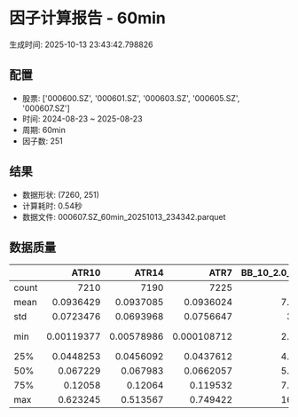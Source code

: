 # 因子计算报告 - 60min

生成时间: 2025-10-13 23:43:42.798826

## 配置

- 股票: ['000600.SZ', '000601.SZ', '000603.SZ', '000605.SZ', '000607.SZ']
- 时间: 2024-08-23 ~ 2025-08-23
- 周期: 60min
- 因子数: 251

## 结果

- 数据形状: (7260, 251)
- 计算耗时: 0.54秒
- 数据文件: 000607.SZ_60min_20251013_234342.parquet

## 数据质量

|       |         ATR10 |         ATR14 |           ATR7 |   BB_10_2.0_Lower |   BB_10_2.0_Middle |   BB_10_2.0_Upper |   BB_10_2.0_Width |   BB_15_2.0_Lower |   BB_15_2.0_Middle |   BB_15_2.0_Upper |   BB_15_2.0_Width |   BB_20_2.0_Lower |   BB_20_2.0_Middle |   BB_20_2.0_Upper |   BB_20_2.0_Width |    BOLB_20 |      CCI10 |      CCI14 |      CCI20 |      EMA12 |      EMA15 |      EMA20 |       EMA3 |       EMA5 |       EMA8 |    FIXLB10 |     FIXLB3 |     FIXLB5 |     FIXLB8 |     FMAX10 |     FMAX15 |     FMAX20 |      FMAX5 |    FMEAN10 |    FMEAN15 |    FMEAN20 |     FMEAN5 |     FMIN10 |     FMIN15 |     FMIN20 |      FMIN5 |     FSTD10 |     FSTD15 |     FSTD20 |      FSTD5 |    LEXLB10 |     LEXLB3 |     LEXLB5 |     LEXLB8 |       MA10 |       MA15 |       MA20 |        MA3 |        MA5 |        MA8 |          MACD |   MACD_12_26_9 |   MACD_6_13_4 |   MACD_8_17_5 |      MACD_HIST |   MACD_SIGNAL |   MEANLB10 |    MEANLB3 |    MEANLB5 |    MEANLB8 |       MSTD10 |       MSTD15 |        MSTD5 |     Momentum1 |    Momentum10 |    Momentum12 |    Momentum15 |    Momentum20 |     Momentum3 |     Momentum5 |     Momentum8 |              OBV |   OBV_SMA10 |   OBV_SMA15 |   OBV_SMA20 |   OBV_SMA5 |   Position10 |   Position12 |   Position15 |   Position20 |   Position25 |   Position30 |   Position5 |   Position8 |       RAND |     RANDNX |      RANDX |      RPROB |    RPROBCX |    RPROBNX |     RPROBX |        RSI |     RSI10 |      RSI14 |      RSI7 |       STCX |         STOCH |    STOCH_10_14 |    STOCH_14_20 |     STOCH_7_10 |        STX |   TA_ADXR_14 |   TA_ADX_14 |   TA_APO_fastperiod12_matype0_slowperiod26 |   TA_AROONOSC_14 |   TA_AROON_14_down |   TA_AROON_14_up |   TA_CCI_14 |   TA_CDL2CROWS |   TA_CDL3BLACKCROWS |   TA_CDL3INSIDE |   TA_CDL3LINESTRIKE |   TA_CDL3OUTSIDE |   TA_CDL3STARSINSOUTH |   TA_CDL3WHITESOLDIERS |   TA_CDLABANDONEDBABY |   TA_CDLADVANCEBLOCK |   TA_CDLBELTHOLD |   TA_CDLBREAKAWAY |   TA_CDLCLOSINGMARUBOZU |   TA_CDLCONCEALBABYSWALL |   TA_CDLCOUNTERATTACK |   TA_CDLDARKCLOUDCOVER |   TA_CDLDOJI |   TA_CDLDOJISTAR |   TA_CDLDRAGONFLYDOJI |   TA_CDLENGULFING |   TA_CDLEVENINGDOJISTAR |   TA_CDLEVENINGSTAR |   TA_CDLGAPSIDESIDEWHITE |   TA_CDLGRAVESTONEDOJI |   TA_CDLHAMMER |   TA_CDLHANGINGMAN |   TA_CDLHARAMI |   TA_CDLHARAMICROSS |   TA_CDLHIGHWAVE |   TA_CDLHIKKAKE |   TA_CDLHOMINGPIGEON |   TA_CDLIDENTICAL3CROWS |   TA_CDLINNECK |   TA_CDLINVERTEDHAMMER |   TA_CDLKICKING |   TA_CDLKICKINGBYLENGTH |   TA_CDLLADDERBOTTOM |   TA_CDLLONGLEGGEDDOJI |   TA_CDLLONGLINE |   TA_CDLMARUBOZU |   TA_CDLMATCHINGLOW |   TA_CDLMATHOLD |   TA_CDLMORNINGDOJISTAR |   TA_CDLMORNINGSTAR |   TA_CDLONNECK |   TA_CDLPIERCING |   TA_CDLRICKSHAWMAN |   TA_CDLRISEFALL3METHODS |   TA_CDLSEPARATINGLINES |   TA_CDLSHOOTINGSTAR |   TA_CDLSHORTLINE |   TA_CDLSPINNINGTOP |   TA_CDLSTALLEDPATTERN |   TA_CDLSTICKSANDWICH |   TA_CDLTAKURI |   TA_CDLTASUKIGAP |   TA_CDLTHRUSTING |   TA_CDLTRISTAR |   TA_CDLUNIQUE3RIVER |   TA_CDLUPSIDEGAP2CROWS |   TA_CDLXSIDEGAP3METHODS |   TA_DEMA_10 |   TA_DEMA_20 |   TA_DEMA_5 |   TA_DX_14 |   TA_EMA_10 |   TA_EMA_20 |   TA_EMA_30 |   TA_EMA_5 |   TA_EMA_60 |   TA_KAMA_10 |   TA_KAMA_20 |   TA_MFI_14 |   TA_MIDPRICE_10 |   TA_MIDPRICE_20 |   TA_MIDPRICE_5 |   TA_MOM_10 |   TA_ROCP_10 |   TA_ROCR100_10 |   TA_ROCR_10 |   TA_ROC_10 |   TA_RSI_14 |     TA_SAR |   TA_SMA_10 |   TA_SMA_20 |   TA_SMA_30 |   TA_SMA_5 |   TA_SMA_60 |   TA_STOCHF_D |   TA_STOCHF_K |   TA_STOCHRSI_fastd_period3_fastk_period5_timeperiod14_D |   TA_STOCHRSI_fastd_period3_fastk_period5_timeperiod14_K |   TA_STOCH_D |   TA_STOCH_K |   TA_T3_10 |   TA_T3_20 |    TA_T3_5 |   TA_TEMA_10 |   TA_TEMA_20 |   TA_TEMA_5 |   TA_TRIMA_10 |   TA_TRIMA_20 |   TA_TRIMA_5 |   TA_TRIX_14 |   TA_ULTOSC_timeperiod17_timeperiod214_timeperiod328 |   TA_WILLR_14 |   TA_WMA_10 |   TA_WMA_20 |   TA_WMA_5 |    TRENDLB10 |      TRENDLB3 |     TRENDLB5 |     TRENDLB8 |      Trend10 |      Trend12 |      Trend15 |      Trend20 |     Trend25 |       Trend5 |       Trend8 |     VWAP10 |     VWAP15 |     VWAP20 |     VWAP25 |     VWAP30 |   Volume_Momentum10 |   Volume_Momentum15 |   Volume_Momentum20 |   Volume_Momentum25 |   Volume_Momentum30 |   Volume_Ratio10 |   Volume_Ratio15 |   Volume_Ratio20 |   Volume_Ratio25 |   Volume_Ratio30 |   WILLR14 |   WILLR18 |   WILLR21 |    WILLR9 |
|:------|--------------:|--------------:|---------------:|------------------:|-------------------:|------------------:|------------------:|------------------:|-------------------:|------------------:|------------------:|------------------:|-------------------:|------------------:|------------------:|-----------:|-----------:|-----------:|-----------:|-----------:|-----------:|-----------:|-----------:|-----------:|-----------:|-----------:|-----------:|-----------:|-----------:|-----------:|-----------:|-----------:|-----------:|-----------:|-----------:|-----------:|-----------:|-----------:|-----------:|-----------:|-----------:|-----------:|-----------:|-----------:|-----------:|-----------:|-----------:|-----------:|-----------:|-----------:|-----------:|-----------:|-----------:|-----------:|-----------:|--------------:|---------------:|--------------:|--------------:|---------------:|--------------:|-----------:|-----------:|-----------:|-----------:|-------------:|-------------:|-------------:|--------------:|--------------:|--------------:|--------------:|--------------:|--------------:|--------------:|--------------:|-----------------:|------------:|------------:|------------:|-----------:|-------------:|-------------:|-------------:|-------------:|-------------:|-------------:|------------:|------------:|-----------:|-----------:|-----------:|-----------:|-----------:|-----------:|-----------:|-----------:|----------:|-----------:|----------:|-----------:|--------------:|---------------:|---------------:|---------------:|-----------:|-------------:|------------:|-------------------------------------------:|-----------------:|-------------------:|-----------------:|------------:|---------------:|--------------------:|----------------:|--------------------:|-----------------:|----------------------:|-----------------------:|----------------------:|---------------------:|-----------------:|------------------:|------------------------:|-------------------------:|----------------------:|-----------------------:|-------------:|-----------------:|----------------------:|------------------:|------------------------:|--------------------:|-------------------------:|-----------------------:|---------------:|-------------------:|---------------:|--------------------:|-----------------:|----------------:|---------------------:|------------------------:|---------------:|-----------------------:|----------------:|------------------------:|---------------------:|-----------------------:|-----------------:|-----------------:|--------------------:|----------------:|------------------------:|--------------------:|---------------:|-----------------:|--------------------:|-------------------------:|------------------------:|---------------------:|------------------:|--------------------:|-----------------------:|----------------------:|---------------:|------------------:|------------------:|----------------:|---------------------:|------------------------:|-------------------------:|-------------:|-------------:|------------:|-----------:|------------:|------------:|------------:|-----------:|------------:|-------------:|-------------:|------------:|-----------------:|-----------------:|----------------:|------------:|-------------:|----------------:|-------------:|------------:|------------:|-----------:|------------:|------------:|------------:|-----------:|------------:|--------------:|--------------:|---------------------------------------------------------:|---------------------------------------------------------:|-------------:|-------------:|-----------:|-----------:|-----------:|-------------:|-------------:|------------:|--------------:|--------------:|-------------:|-------------:|-----------------------------------------------------:|--------------:|------------:|------------:|-----------:|-------------:|--------------:|-------------:|-------------:|-------------:|-------------:|-------------:|-------------:|------------:|-------------:|-------------:|-----------:|-----------:|-----------:|-----------:|-----------:|--------------------:|--------------------:|--------------------:|--------------------:|--------------------:|-----------------:|-----------------:|-----------------:|-----------------:|-----------------:|----------:|----------:|----------:|----------:|
| count | 7210          | 7190          | 7225           |        7215       |         7215       |        7215       |        7215       |        7190       |         7190       |        7190       |        7190       |        7165       |         7165       |        7165       |        7165       | 7260       | 7170       | 7130       | 7070       | 7260       | 7260       | 7260       | 7260       | 7260       | 7260       | 7260       | 7260       | 7260       | 7260       | 7215       | 7190       | 7165       | 7240       | 7260       | 7260       | 7260       | 7260       | 7260       | 7260       | 7260       | 7260       | 7260       | 7260       | 7260       | 7260       | 7260       | 7260       | 7260       | 7260       | 7215       | 7190       | 7165       | 7250       | 7240       | 7225       | 7095          |  7095          | 7185          | 7160          | 7095           | 7095          | 7260       | 7260       | 7260       | 7260       | 7215         | 7190         | 7240         | 7210          | 7210          | 7210          | 7210          | 7210          | 7210          | 7210          | 7210          |   7260           |  7215       |  7190       |  7165       | 7240       |  7215        |  7205        |  7190        |  7165        |  7140        |  7115        | 7240        | 7225        | 7260       | 7260       | 7260       | 7260       | 7260       | 7260       | 7260       | 7190       | 7210      | 7190       | 7225      | 7260       | 7175          | 7085           | 7005           | 7140           | 7260       |   7125       |  7125       |                                 7205       |       7260       |         7260       |       7260       |  7130       |           7260 |                7260 |    7260         |        7260         |        7260      |          7245         |           7260         |          7260         |          7260        |      7260        |              7260 |            7260         |                     7260 |            7260       |           7260         |    7260      |      7260        |            7260       |        7260       |             7260        |         7260        |              7260        |             7260       |      7260      |        7260        |     7260       |         7260        |       7260       |      7260       |         7260         |            7260         |   7260         |            7260        |            7260 |                    7260 |         7260         |              7260      |       7260       |     7260         |          7260       |            7260 |             7260        |         7260        |   7260         |     7260         |          7260       |             7260         |             7260        |          7260        |         7260      |          7260       |            7260        |           7260        |     7260       |      7260         |      7260         |    7260         |         7260         |                    7260 |             7260         |   7260       |   7260       |  7260       | 7260       |  7260       |  7260       |  7260       | 7260       |  7260       |   7215       |   7165       |  7260       |       7260       |       7260       |      7260       |  7260       |   7260       |      7260       |   7260       | 7210        |  7190       | 7260       |  7215       |  7165       |  7115       | 7240       |  6965       |    7260       |    7260       |                                               7260       |                                               7260       |   7260       |   7260       | 7260       | 7260       | 7260       |   7260       |   7260       |  7260       |    7215       |    7165       |   7240       |   7260       |                                           7260       |     7195      |  7215       |  7165       | 7240       | 7215         | 7250          | 7240         | 7225         | 7215         | 7205         | 7190         | 7165         | 7140        | 7240         | 7225         | 7165       | 7165       | 7165       | 7165       | 7165       |       7210          |       7210          |       7210          |       7210          |       7210          |       7260       |       7260       |       7260       |       7260       |       7260       | 7195      | 7175      | 7160      | 7220      |
| mean  |    0.0936429  |    0.0937085  |    0.0936024   |           7.10084 |            7.11769 |           7.13455 |           7.11769 |           7.09792 |            7.11907 |           7.14023 |           7.11907 |           7.09575 |            7.12061 |           7.14546 |           7.12061 |    7.11529 |    5.35081 |    6.73206 |    8.0557  |    7.10366 |    7.10055 |    7.0954  |    7.11315 |    7.11103 |    7.10785 |    7.11529 |    7.11529 |    7.11529 |    7.11529 |    7.11769 |    7.11907 |    7.12061 |    7.11634 |    7.11529 |    7.11529 |    7.11529 |    7.11529 |    7.11529 |    7.11529 |    7.11529 |    7.11529 |    7.11529 |    7.11529 |    7.11529 |    7.11529 |    7.11529 |    7.11529 |    7.11529 |    7.11529 |    7.11769 |    7.11907 |    7.12061 |    7.1158  |    7.11634 |    7.11716 |    0.0149095  |     0.0149095  |    0.00747957 |    0.00959855 |    0.000168729 |    0.0147408  |    7.11529 |    7.11529 |    7.11529 |    7.11529 |    0.0888331 |    0.109502  |    0.0619864 |    0.00410402 |    0.00410402 |    0.00410402 |    0.00410402 |    0.00410402 |    0.00410402 |    0.00410402 |    0.00410402 |      1.16107e+06 |     7.11769 |     7.11907 |     7.12061 |    7.11634 |     0.488998 |     0.488225 |     0.488263 |     0.488449 |     0.487799 |     0.487936 |    0.48859  |    0.488935 |    7.11529 |    7.11529 |    7.11529 |    7.11529 |    7.11529 |    7.11529 |    7.11529 |   51.4872  |   51.4662 |   51.4872  |   51.4212 |    7.11529 |   48.8327     |   48.8615      |   48.5861      |   48.9481      |    7.11529 |     26.4347  |    26.4347  |                                    7.11823 |          7.11529 |            7.11529 |          7.11529 |     6.73206 |              0 |                   0 |      -0.0964187 |           0.0275482 |          -1.4876 |            51.1043    |              0.0275482 |             0.0413223 |            -0.330579 |        -0.606061 |                 0 |               0.0688705 |                        0 |               0       |             -0.0275482 |      31.4325 |        -0.330579 |               1.76309 |          -5.09917 |               -0.316804 |           -0.344353 |                 0.399449 |                1.19835 |         1.9146 |          -0.867769 |       -0.38843 |           -0.873278 |          6.68044 |         2.09366 |            0.0550964 |              -0.0275482 |     -0.0137741 |               0.413223 |               0 |                       0 |            0.0688705 |                12.4242 |         -1.21212 |       -0.0688705 |             1.44628 |               0 |                0.247934 |            0.344353 |     -0.0413223 |        0.0275482 |             8.12672 |               -0.0137741 |               -0.647383 |            -0.165289 |           20.4683 |             6.37741 |              -0.220386 |              0.110193 |        1.68044 |        -0.0137741 |        -0.0688705 |       0.0413223 |            0.0275482 |                       0 |               -0.0688705 |      7.10575 |      7.0954  |     7.11103 |    7.11529 |     7.10575 |     7.0954  |     7.08519 |    7.11103 |     7.0548  |      7.11769 |      7.12061 |     7.11529 |          7.11529 |          7.11529 |         7.11529 |     7.11529 |      7.11529 |         7.11529 |      7.11529 |    0.410402 |    51.4872  |    7.11529 |     7.11769 |     7.12061 |     7.12393 |    7.11634 |     7.13461 |       7.11529 |       7.11529 |                                                  7.11529 |                                                  7.11529 |      7.11529 |      7.11529 |    7.11529 |    7.11529 |    7.11529 |      7.10575 |      7.0954  |     7.11103 |       7.11769 |       7.12061 |      7.11634 |      7.11529 |                                              7.11529 |      -50.7254 |     7.11769 |     7.12061 |    7.11634 |    0.0574158 |   -0.00126224 |    0.0188328 |    0.0442898 |    0.0574158 |    0.0683962 |    0.0787514 |    0.0990387 |    0.11642  |    0.0188328 |    0.0442898 |    7.08758 |    7.08758 |    7.08758 |    7.08758 |    7.08758 |          0.00410402 |          0.00410402 |          0.00410402 |          0.00410402 |          0.00410402 |          7.11529 |          7.11529 |          7.11529 |          7.11529 |          7.11529 |  -50.7254 |  -50.7355 |  -50.7595 |  -50.509  |
| std   |    0.0723476  |    0.0693968  |    0.0756647   |           3.6659  |            3.67443 |           3.68304 |           3.67443 |           3.66213 |            3.6727  |           3.68339 |           3.6727  |           3.65864 |            3.67096 |           3.68345 |           3.67096 |    3.67769 |   88.3868  |   90.5334  |   93.3092  |    3.66926 |    3.66705 |    3.6634  |    3.67595 |    3.67445 |    3.67223 |    3.67769 |    3.67769 |    3.67769 |    3.67769 |    3.67443 |    3.6727  |    3.67096 |    3.67608 |    3.67769 |    3.67769 |    3.67769 |    3.67769 |    3.67769 |    3.67769 |    3.67769 |    3.67769 |    3.67769 |    3.67769 |    3.67769 |    3.67769 |    3.67769 |    3.67769 |    3.67769 |    3.67769 |    3.67443 |    3.6727  |    3.67096 |    3.67678 |    3.67608 |    3.6751  |    0.119306   |     0.119306   |    0.0840212  |    0.094743   |    0.0356766   |    0.11244    |    3.67769 |    3.67769 |    3.67769 |    3.67769 |    0.101061  |    0.122823  |    0.079899  |    0.0411599  |    0.0411599  |    0.0411599  |    0.0411599  |    0.0411599  |    0.0411599  |    0.0411599  |    0.0411599  |      2.23396e+06 |     3.67443 |     3.6727  |     3.67096 |    3.67608 |     0.303503 |     0.301646 |     0.301232 |     0.300644 |     0.299363 |     0.298593 |    0.310463 |    0.305053 |    3.67769 |    3.67769 |    3.67769 |    3.67769 |    3.67769 |    3.67769 |    3.67769 |   13.5658  |   15.7698 |   13.5658  |   18.5015 |    3.67769 |   28.205      |   19.8471      |   19.6203      |   20.2967      |    3.67769 |     10.8029  |    10.8029  |                                    3.67375 |          3.67769 |            3.67769 |          3.67769 |    90.5334  |              0 |                   0 |       7.87291   |           2.34726   |          15.2308 |            26.8913    |              1.65965   |             3.10508   |             5.74048  |        35.1278   |                 0 |              31.6467    |                        0 |               2.34742 |              1.65965   |      46.4278 |        14.9353   |              13.1615  |          31.8862  |                5.62     |            5.85845  |                 8.53541  |               10.8819  |        13.7048 |           9.27554  |       29.5069  |           21.1283   |         32.5396  |        38.6224  |            2.34678   |               1.65965   |      1.17363   |               6.41539  |               0 |                       0 |            2.6236    |                32.9881 |         35.9649  |       19.1785    |            11.9397  |               0 |                4.97346  |            5.85845  |      2.03251   |        1.65965   |            27.3264  |                1.17363   |                8.68037  |             4.0625   |           53.5017 |            38.1316  |               4.68967  |              3.31793  |       12.8547  |         2.03288   |         2.6236    |       4.23168   |            1.65965   |                       0 |                3.52046   |      3.67074 |      3.6634  |     3.67445 |    3.67769 |     3.67074 |     3.6634  |     3.65626 |    3.67445 |     3.63588 |      3.67443 |      3.67096 |     3.67769 |          3.67769 |          3.67769 |         3.67769 |     3.67769 |      3.67769 |         3.67769 |      3.67769 |    4.11599  |    13.5658  |    3.67769 |     3.67443 |     3.67096 |     3.6676  |    3.67608 |     3.6585  |       3.67769 |       3.67769 |                                                  3.67769 |                                                  3.67769 |      3.67769 |      3.67769 |    3.67769 |    3.67769 |    3.67769 |      3.67074 |      3.6634  |     3.67445 |       3.67443 |       3.67096 |      3.67608 |      3.67769 |                                              3.67769 |       30.127  |     3.67443 |     3.67096 |    3.67608 |    1.19285   |    0.848702   |    1.02786   |    1.14728   |    1.19285   |    1.2294    |    1.25675   |    1.30086   |    1.33051  |    1.02786   |    1.14728   |    3.68824 |    3.68824 |    3.68824 |    3.68824 |    3.68824 |          0.0411599  |          0.0411599  |          0.0411599  |          0.0411599  |          0.0411599  |          3.67769 |          3.67769 |          3.67769 |          3.67769 |          3.67769 |   30.127  |   30.0889 |   30.0543 |   30.4334 |
| min   |    0.00119377 |    0.00578986 |    0.000108712 |           2.89746 |            2.902   |           2.90654 |           2.902   |           2.90713 |            2.91267 |           2.9182  |           2.91267 |           2.9119  |            2.917   |           2.9221  |           2.917   |    2.87    | -370.637   | -355.266   | -425.399   |    2.90485 |    2.91066 |    2.91816 |    2.88244 |    2.88755 |    2.89561 |    2.87    |    2.87    |    2.87    |    2.87    |    2.902   |    2.91267 |    2.917   |    2.884   |    2.87    |    2.87    |    2.87    |    2.87    |    2.87    |    2.87    |    2.87    |    2.87    |    2.87    |    2.87    |    2.87    |    2.87    |    2.87    |    2.87    |    2.87    |    2.87    |    2.902   |    2.91267 |    2.917   |    2.88    |    2.884   |    2.89625 |   -0.795742   |    -0.795742   |   -0.55841    |   -0.643158   |   -0.345365    |   -0.708625   |    2.87    |    2.87    |    2.87    |    2.87    |    0         |    0         |    0         |   -0.190476   |   -0.190476   |   -0.190476   |   -0.190476   |   -0.190476   |   -0.190476   |   -0.190476   |   -0.190476   |     -3.06392e+06 |     2.902   |     2.91267 |     2.917   |    2.884   |     0        |     0        |     0        |     0        |     0        |     0        |    0        |    0        |    2.87    |    2.87    |    2.87    |    2.87    |    2.87    |    2.87    |    2.87    |    8.07401 |    3.9933 |    8.07401 |    1.4452 |    2.87    |   -1.7053e-13 |   -1.01506e-13 |    3.69482e-14 |   -5.04485e-14 |    2.87    |      8.17821 |     8.17821 |                                    2.90833 |          2.87    |            2.87    |          2.87    |  -355.266   |              0 |                   0 |    -100         |        -100         |        -100      |             0.0211795 |              0         |          -100         |          -100        |      -100        |                 0 |            -100         |                        0 |            -100       |           -100         |       0      |      -100        |               0       |        -100       |             -100        |         -100        |              -100        |                0       |         0      |        -100        |     -100       |         -100        |       -100       |      -200       |            0         |            -100         |   -100         |               0        |               0 |                       0 |            0         |                 0      |       -100       |     -100         |             0       |               0 |                0        |            0        |   -100         |        0         |             0       |             -100         |             -100        |          -100        |         -100      |          -100       |            -100        |              0        |        0       |      -100         |      -100         |    -100         |            0         |                       0 |             -100         |      2.90045 |      2.91816 |     2.88755 |    2.87    |     2.90045 |     2.91816 |     2.92979 |    2.88755 |     2.94827 |      2.902   |      2.917   |     2.87    |          2.87    |          2.87    |         2.87    |     2.87    |      2.87    |         2.87    |      2.87    |  -19.0476   |     8.07401 |    2.87    |     2.902   |     2.917   |     2.93533 |    2.884   |     3.0085  |       2.87    |       2.87    |                                                  2.87    |                                                  2.87    |      2.87    |      2.87    |    2.87    |    2.87    |    2.87    |      2.90045 |      2.91816 |     2.88755 |       2.902   |       2.917   |      2.884   |      2.87    |                                              2.87    |     -100      |     2.902   |     2.917   |    2.884   |   -2.79971   |   -1.1547     |   -1.78885   |   -2.44915   |   -2.79971   |   -3.06066   |   -3.39505   |   -3.9236    |   -4.04127  |   -1.78885   |   -2.44915   |    0       |    0       |    0       |    0       |    0       |         -0.190476   |         -0.190476   |         -0.190476   |         -0.190476   |         -0.190476   |          2.87    |          2.87    |          2.87    |          2.87    |          2.87    | -100      | -100      | -100      | -100      |
| 25%   |    0.0448253  |    0.0456092  |    0.0437612   |           4.30474 |            4.3195  |           4.33152 |           4.3195  |           4.30495 |            4.318   |           4.33228 |           4.318   |           4.29723 |            4.313   |           4.33133 |           4.313   |    4.32    |  -56.9713  |  -54.4425  |  -53.1817  |    4.31567 |    4.31444 |    4.31021 |    4.31883 |    4.32271 |    4.31825 |    4.32    |    4.32    |    4.32    |    4.32    |    4.3195  |    4.318   |    4.313   |    4.324   |    4.32    |    4.32    |    4.32    |    4.32    |    4.32    |    4.32    |    4.32    |    4.32    |    4.32    |    4.32    |    4.32    |    4.32    |    4.32    |    4.32    |    4.32    |    4.32    |    4.3195  |    4.318   |    4.313   |    4.32333 |    4.324   |    4.32125 |   -0.0317087  |    -0.0317087  |   -0.0226268  |   -0.0262454  |   -0.0100915   |   -0.0302622  |    4.32    |    4.32    |    4.32    |    4.32    |    0.0313404 |    0.0389994 |    0.0194936 |   -0.0146751  |   -0.0146751  |   -0.0146751  |   -0.0146751  |   -0.0146751  |   -0.0146751  |   -0.0146751  |   -0.0146751  |  25470           |     4.3195  |     4.318   |     4.313   |    4.324   |     0.222222 |     0.222222 |     0.222222 |     0.222222 |     0.222222 |     0.222222 |    0.214286 |    0.222222 |    4.32    |    4.32    |    4.32    |    4.32    |    4.32    |    4.32    |    4.32    |   42.2624  |   40.4732 |   42.2624  |   38.0988 |    4.32    |   23.3947     |   34.0404      |   33.0793      |   34.003       |    4.32    |     18.638   |    18.638   |                                    4.31917 |          4.32    |            4.32    |          4.32    |   -54.4425  |              0 |                   0 |       0         |           0         |           0      |            29.46      |              0         |             0         |             0        |         0        |                 0 |               0         |                        0 |               0       |              0         |       0      |         0        |               0       |           0       |                0        |            0        |                 0        |                0       |         0      |           0        |        0       |            0        |          0       |         0       |            0         |               0         |      0         |               0        |               0 |                       0 |            0         |                 0      |          0       |        0         |             0       |               0 |                0        |            0        |      0         |        0         |             0       |                0         |                0        |             0        |            0      |             0       |               0        |              0        |        0       |         0         |         0         |       0         |            0         |                       0 |                0         |      4.31818 |      4.31021 |     4.32271 |    4.32    |     4.31818 |     4.31021 |     4.31027 |    4.32271 |     4.28944 |      4.3195  |      4.313   |     4.32    |          4.32    |          4.32    |         4.32    |     4.32    |      4.32    |         4.32    |      4.32    |   -1.46751  |    42.2624  |    4.32    |     4.3195  |     4.313   |     4.31733 |    4.324   |     4.32217 |       4.32    |       4.32    |                                                  4.32    |                                                  4.32    |      4.32    |      4.32    |    4.32    |    4.32    |    4.32    |      4.31818 |      4.31021 |     4.32271 |       4.3195  |       4.313   |      4.324   |      4.32    |                                              4.32    |      -77.4002 |     4.3195  |     4.313   |    4.324   |   -0.960693  |   -0.872871   |   -0.900671  |   -0.955248  |   -0.960693  |   -0.960075  |   -0.954966  |   -0.961903  |   -0.946212 |   -0.900671  |   -0.955248  |    4.32494 |    4.32494 |    4.32494 |    4.32494 |    4.32494 |         -0.0146751  |         -0.0146751  |         -0.0146751  |         -0.0146751  |         -0.0146751  |          4.32    |          4.32    |          4.32    |          4.32    |          4.32    |  -77.4002 |  -77.2727 |  -77.3585 |  -77.2727 |
| 50%   |    0.067229   |    0.067983   |    0.0662057   |           5.55696 |            5.567   |           5.58665 |           5.567   |           5.55532 |            5.57133 |           5.58819 |           5.57133 |           5.55545 |            5.5745  |           5.59283 |           5.5745  |    5.57    |    4.3215  |    4.48493 |    4.22029 |    5.56151 |    5.56135 |    5.55358 |    5.57145 |    5.56965 |    5.56729 |    5.57    |    5.57    |    5.57    |    5.57    |    5.567   |    5.57133 |    5.5745  |    5.57    |    5.57    |    5.57    |    5.57    |    5.57    |    5.57    |    5.57    |    5.57    |    5.57    |    5.57    |    5.57    |    5.57    |    5.57    |    5.57    |    5.57    |    5.57    |    5.57    |    5.567   |    5.57133 |    5.5745  |    5.57333 |    5.57    |    5.56875 |    0.00664667 |     0.00664667 |    0.00176567 |    0.00298594 |    0.000432884 |    0.00683142 |    5.57    |    5.57    |    5.57    |    5.57    |    0.0541705 |    0.0675983 |    0.0363318 |    0.00132188 |    0.00132188 |    0.00132188 |    0.00132188 |    0.00132188 |    0.00132188 |    0.00132188 |    0.00132188 | 524208           |     5.567   |     5.57133 |     5.5745  |    5.57    |     0.487179 |     0.487179 |     0.48     |     0.475806 |     0.483098 |     0.487805 |    0.5      |    0.488372 |    5.57    |    5.57    |    5.57    |    5.57    |    5.57    |    5.57    |    5.57    |   51.1523  |   51.1567 |   51.1523  |   51.1361 |    5.57    |   48.4266     |   48.2653      |   47.8476      |   48.3909      |    5.57    |     23.8885  |    23.8885  |                                    5.56833 |          5.57    |            5.57    |          5.57    |     4.48493 |              0 |                   0 |       0         |           0         |           0      |            51.2785    |              0         |             0         |             0        |         0        |                 0 |               0         |                        0 |               0       |              0         |       0      |         0        |               0       |           0       |                0        |            0        |                 0        |                0       |         0      |           0        |        0       |            0        |          0       |         0       |            0         |               0         |      0         |               0        |               0 |                       0 |            0         |                 0      |          0       |        0         |             0       |               0 |                0        |            0        |      0         |        0         |             0       |                0         |                0        |             0        |            0      |             0       |               0        |              0        |        0       |         0         |         0         |       0         |            0         |                       0 |                0         |      5.56345 |      5.55358 |     5.56965 |    5.57    |     5.56345 |     5.55358 |     5.5337  |    5.56965 |     5.4719  |      5.567   |      5.5745  |     5.57    |          5.57    |          5.57    |         5.57    |     5.57    |      5.57    |         5.57    |      5.57    |    0.132188 |    51.1523  |    5.57    |     5.567   |     5.5745  |     5.57067 |    5.57    |     5.573   |       5.57    |       5.57    |                                                  5.57    |                                                  5.57    |      5.57    |      5.57    |    5.57    |    5.57    |    5.57    |      5.56345 |      5.55358 |     5.56965 |       5.567   |       5.5745  |      5.57    |      5.57    |                                              5.57    |      -51.4851 |     5.567   |     5.5745  |    5.57    |    0.0709079 |    0          |    0         |    0.0691478 |    0.0709079 |    0.065369  |    0.06656   |    0.0915103 |    0.113044 |    0         |    0.0691478 |    5.5746  |    5.5746  |    5.5746  |    5.5746  |    5.5746  |          0.00132188 |          0.00132188 |          0.00132188 |          0.00132188 |          0.00132188 |          5.57    |          5.57    |          5.57    |          5.57    |          5.57    |  -51.4851 |  -51.7241 |  -51.8519 |  -50      |
| 75%   |    0.12058    |    0.12064    |    0.119532    |           7.68117 |            7.6975  |           7.71208 |           7.6975  |           7.66782 |            7.69033 |           7.70942 |           7.69033 |           7.67001 |            7.69    |           7.71302 |           7.69    |    7.7     |   65.2543  |   64.952   |   66.2565  |    7.68369 |    7.67988 |    7.67365 |    7.69895 |    7.69928 |    7.68727 |    7.7     |    7.7     |    7.7     |    7.7     |    7.6975  |    7.69033 |    7.69    |    7.7025  |    7.7     |    7.7     |    7.7     |    7.7     |    7.7     |    7.7     |    7.7     |    7.7     |    7.7     |    7.7     |    7.7     |    7.7     |    7.7     |    7.7     |    7.7     |    7.7     |    7.6975  |    7.69033 |    7.69    |    7.7     |    7.7025  |    7.70125 |    0.0418756  |     0.0418756  |    0.0269837  |    0.0316441  |    0.0123967   |    0.0417999  |    7.7     |    7.7     |    7.7     |    7.7     |    0.103904  |    0.127263  |    0.0703562 |    0.018041   |    0.018041   |    0.018041   |    0.018041   |    0.018041   |    0.018041   |    0.018041   |    0.018041   |      1.45394e+06 |     7.6975  |     7.69033 |     7.69    |    7.7025  |     0.747664 |     0.75     |     0.75     |     0.75     |     0.74244  |     0.743323 |    0.75     |    0.75     |    7.7     |    7.7     |    7.7     |    7.7     |    7.7     |    7.7     |    7.7     |   59.9534  |   61.8075 |   59.9534  |   64.0899 |    7.7     |   73.5493     |   63.7441      |   63.2932      |   63.4819      |    7.7     |     32.1657  |    32.1657  |                                    7.69083 |          7.7     |            7.7     |          7.7     |    64.952   |              0 |                   0 |       0         |           0         |           0      |            72.3712    |              0         |             0         |             0        |         0        |                 0 |               0         |                        0 |               0       |              0         |     100      |         0        |               0       |           0       |                0        |            0        |                 0        |                0       |         0      |           0        |        0       |            0        |          0       |         0       |            0         |               0         |      0         |               0        |               0 |                       0 |            0         |                 0      |          0       |        0         |             0       |               0 |                0        |            0        |      0         |        0         |             0       |                0         |                0        |             0        |          100      |             0       |               0        |              0        |        0       |         0         |         0         |       0         |            0         |                       0 |                0         |      7.68664 |      7.67365 |     7.69928 |    7.7     |     7.68664 |     7.67365 |     7.66219 |    7.69928 |     7.63803 |      7.6975  |      7.69    |     7.7     |          7.7     |          7.7     |         7.7     |     7.7     |      7.7     |         7.7     |      7.7     |    1.8041   |    59.9534  |    7.7     |     7.6975  |     7.69    |     7.699   |    7.7025  |     7.7015  |       7.7     |       7.7     |                                                  7.7     |                                                  7.7     |      7.7     |      7.7     |    7.7     |    7.7     |    7.7     |      7.68664 |      7.67365 |     7.69928 |       7.6975  |       7.69    |      7.7025  |      7.7     |                                              7.7     |      -25      |     7.6975  |     7.69    |    7.7025  |    1.03905   |    0.872871   |    0.920563  |    0.999118  |    1.03905   |    1.06717   |    1.10331   |    1.12372   |    1.1558   |    0.920563  |    0.999118  |    7.67214 |    7.67214 |    7.67214 |    7.67214 |    7.67214 |          0.018041   |          0.018041   |          0.018041   |          0.018041   |          0.018041   |          7.7     |          7.7     |          7.7     |          7.7     |          7.7     |  -25      |  -24.2834 |  -25      |  -25      |
| max   |    0.623245   |    0.513567   |    0.749422    |          16.5449  |           16.573   |          16.6011  |          16.573   |          16.4864  |           16.5153  |          16.5442  |          16.5153  |          16.4544  |           16.484   |          16.5136  |          16.484   |   16.78    |  666.663   |  933.326   | 1333.32    |   16.5033  |   16.4515  |   16.4014  |   16.7087  |   16.6658  |   16.5941  |   16.78    |   16.78    |   16.78    |   16.78    |   16.573   |   16.5153  |   16.484   |   16.684   |   16.78    |   16.78    |   16.78    |   16.78    |   16.78    |   16.78    |   16.78    |   16.78    |   16.78    |   16.78    |   16.78    |   16.78    |   16.78    |   16.78    |   16.78    |   16.78    |   16.573   |   16.5153  |   16.484   |   16.73    |   16.684   |   16.6125  |    1.01871    |     1.01871    |    0.684893   |    0.783922   |    0.21767     |    0.904848   |   16.78    |   16.78    |   16.78    |   16.78    |    0.89921   |    1.03495   |    0.869816  |    0.289474   |    0.289474   |    0.289474   |    0.289474   |    0.289474   |    0.289474   |    0.289474   |    0.289474   |      9.86357e+06 |    16.573   |    16.5153  |    16.484   |   16.684   |     1        |     1        |     1        |     1        |     1        |     1        |    1        |    1        |   16.78    |   16.78    |   16.78    |   16.78    |   16.78    |   16.78    |   16.78    |   99.6215  |   99.9574 |   99.6215  |   99.9982 |   16.78    |  100          |  100           |  100           |  100           |   16.78    |     65.7889  |    65.7889  |                                   16.5517  |         16.78    |           16.78    |         16.78    |   933.326   |              0 |                   0 |     100         |         100         |         100      |           100         |            100         |           100         |             0        |       100        |                 0 |             100         |                        0 |             100       |              0         |     100      |       100        |             100       |         100       |                0        |            0        |               100        |              100       |       100      |           0        |      100       |          100        |        100       |       200       |          100         |               0         |      0         |             100        |               0 |                       0 |          100         |               100      |        100       |      100         |           100       |               0 |              100        |          100        |      0         |      100         |           100       |                0         |              100        |             0        |          100      |           100       |               0        |            100        |      100       |       100         |         0         |     100         |          100         |                       0 |              100         |     16.5474  |     16.4014  |    16.6658  |   16.78    |    16.5474  |    16.4014  |    16.3082  |   16.6658  |    16.0859  |     16.573   |     16.484   |    16.78    |         16.78    |         16.78    |        16.78    |    16.78    |     16.78    |        16.78    |     16.78    |   28.9474   |    99.6215  |   16.78    |    16.573   |    16.484   |    16.3427  |   16.684   |    16.162   |      16.78    |      16.78    |                                                 16.78    |                                                 16.78    |     16.78    |     16.78    |   16.78    |   16.78    |   16.78    |     16.5474  |     16.4014  |    16.6658  |      16.573   |      16.484   |     16.684   |     16.78    |                                             16.78    |        0      |    16.573   |    16.484   |   16.684   |    2.84605   |    1.1547     |    1.78885   |    2.47487   |    2.84605   |    3.17543   |    3.61478   |    4.24853   |    4.8      |    1.78885   |    2.47487   |   16.4878  |   16.4878  |   16.4878  |   16.4878  |   16.4878  |          0.289474   |          0.289474   |          0.289474   |          0.289474   |          0.289474   |         16.78    |         16.78    |         16.78    |         16.78    |         16.78    |    0      |    0      |    0      |    0      |